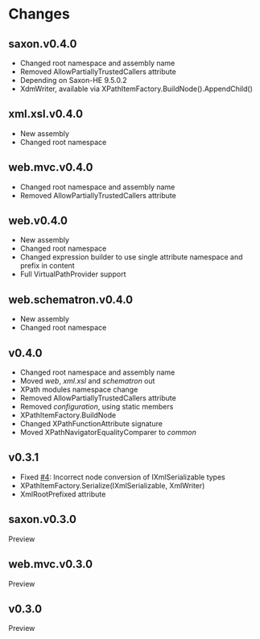 ﻿Changes
=======

saxon.v0.4.0
------------
- Changed root namespace and assembly name
- Removed AllowPartiallyTrustedCallers attribute
- Depending on Saxon-HE 9.5.0.2
- XdmWriter, available via XPathItemFactory.BuildNode().AppendChild()

xml.xsl.v0.4.0
--------------
- New assembly
- Changed root namespace

web.mvc.v0.4.0
--------------
- Changed root namespace and assembly name
- Removed AllowPartiallyTrustedCallers attribute

web.v0.4.0
----------
- New assembly
- Changed root namespace
- Changed expression builder to use single attribute namespace and prefix in content
- Full VirtualPathProvider support

web.schematron.v0.4.0
---------------------
- New assembly
- Changed root namespace

v0.4.0
------
- Changed root namespace and assembly name
- Moved *web*, *xml.xsl* and *schematron* out
- XPath modules namespace change
- Removed AllowPartiallyTrustedCallers attribute
- Removed *configuration*, using static members
- XPathItemFactory.BuildNode
- Changed XPathFunctionAttribute signature
- Moved XPathNavigatorEqualityComparer to *common*

v0.3.1
------
- Fixed [#4](https://github.com/maxtoroq/myxsl/issues/4): Incorrect node conversion of IXmlSerializable types
- XPathItemFactory.Serialize(IXmlSerializable, XmlWriter)
- XmlRootPrefixed attribute

saxon.v0.3.0
------------
Preview

web.mvc.v0.3.0
--------------
Preview

v0.3.0
------
Preview
